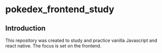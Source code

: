 # pokedex_frontend_study

## Introduction

This repository was created to study and practice vanilla Javascript and react native. The focus is set on the frontend.
